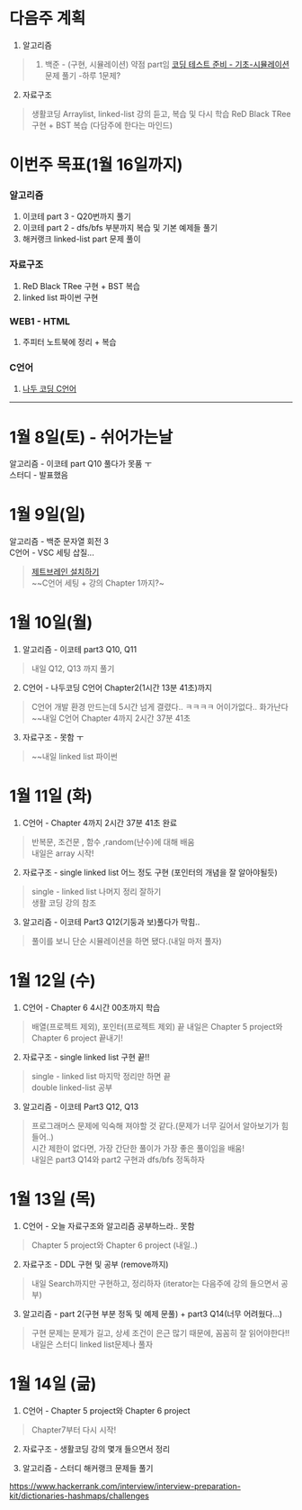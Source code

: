 # 다음주 계획
1. 알고리즘  
  > 
  > 1. 백준 - (구현, 시뮬레이션) 약점 part임 [코딩 테스트 준비 - 기초-시뮬레이션](https://www.acmicpc.net/workbook/view/93805)문제 풀기 -하루 1문제?  


2. 자료구조  
> 생활코딩 Arraylist, linked-list 강의 듣고, 복습 및 다시 학습
> ReD Black TRee 구현 + BST 복습 (다담주에 한다는 마인드)   


# 이번주 목표(1월 16일까지)

### 알고리즘  
1. 이코테 part 3 - Q20번까지 풀기  
2. 이코테 part 2 - dfs/bfs 부분까지 복습 및 기본 예제들 풀기 
3. 해커랭크 linked-list part 문제 풀이

### 자료구조  
1. ReD Black TRee 구현 + BST 복습  
2. linked list 파이썬 구현  

### WEB1 - HTML
1. 주피터 노트북에 정리 + 복습  
  
### C언어
1.  [나두 코딩 C언어](https://www.youtube.com/watch?v=q6fPjQAzll8&t=6948s)
---
# 1월 8일(토) - 쉬어가는날

알고리즘 - 이코테 part Q10 풀다가 못품 ㅜ  
스터디 - 발표했음

# 1월 9일(일)
알고리즘 - 백준 문자열 회전 3  
C언어 - VSC 세팅 삽질...  
  > [제트브레인 설치하기](https://www.jetbrains.com/)  
  > ~~C언어 세팅 + 강의 Chapter 1까지?~

# 1월 10일(월)
1. 알고리즘 - 이코테 part3 Q10, Q11  
  > 내일 Q12, Q13 까지 풀기
2. C언어  - 나두코딩 C언어 Chapter2(1시간 13분 41초)까지  
  > C언어 개발 환경 만드는데 5시간 넘게 결렸다.. ㅋㅋㅋㅋ 어이가없다.. 화가난다  
  > ~~내일 C언어 Chapter 4까지 2시간 37분 41초

3. 자료구조  - 못함 ㅜ
  > ~~내일 linked list 파이썬

# 1월 11일 (화)  
1. C언어 - Chapter 4까지 2시간 37분 41초 완료  
  > 반복문, 조건문 , 함수 ,random(난수)에 대해 배움  
  > 내일은 array 시작!  

2. 자료구조 - single linked list 어느 정도 구현 (포인터의 개념을 잘 알아야될듯) 
  > single - linked list 나머지 정리 잘하기  
  > 생활 코딩 강의 참조

3. 알고리즘 -  이코테 Part3 Q12(기둥과 보)풀다가 막힘..  

  > 풀이를 보니 단순 시뮬레이션을 하면 됐다.(내일 마저 풀자)

# 1월 12일 (수)
1. C언어 - Chapter 6 4시간 00초까지 학습
  >  배열(프로젝트 제외), 포인터(프로젝트 제외) 끝
  > 내일은 Chapter 5 project와 Chapter 6 project 끝내기!  

2. 자료구조 - single linked list 구현 끝!! 
  > single - linked list 마지막 정리만 하면 끝  
  > double linked-list 공부

3. 알고리즘 -  이코테 Part3 Q12, Q13  
  > 프로그래머스 문제에 익숙해 져야할 것 같다.(문제가 너무 길어서 알아보기가 힘들어..)    
  > 시간 제한이 없다면, 가장 간단한 풀이가 가장 좋은 풀이임을 배움!  
  > 내일은 part3 Q14와 part2 구현과 dfs/bfs 정독하자

# 1월 13일 (목)
1. C언어 -  오늘 자료구조와 알고리즘 공부하느라.. 못함
> Chapter 5 project와 Chapter 6 project (내일..)

2. 자료구조  - DDL 구현 및 공부 (remove까지)  

> 내일 Search까지만 구현하고, 정리하자 (iterator는 다음주에 강의 들으면서 공부)

3. 알고리즘 - part 2(구현 부분 정독 및 예제 문풀) + part3 Q14(너무 어려웠다...)
> 구현 문제는 문제가 길고, 상세 조건이 은근 많기 때문에, 꼼꼼히 잘 읽어야한다!!  
> 내일은 스터디 linked list문제나 풀자

# 1월 14일 (긂)
1. C언어 - Chapter 5 project와 Chapter 6 project
> Chapter7부터 다시 시작!  

2. 자료구조 - 생활코딩 강의 몇개 들으면서 정리  

3. 알고리즘 - 스터디 해커랭크 문제들 풀기

https://www.hackerrank.com/interview/interview-preparation-kit/dictionaries-hashmaps/challenges
